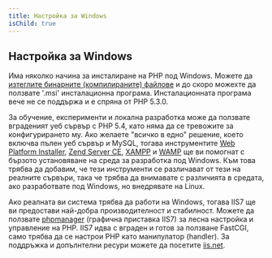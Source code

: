 ```yaml
---
title: Настройка за Windows
isChild: true
---
```


## Настройка за Windows

Има няколко начина за инсталиране на PHP под Windows. Можете да  [изтеглите бинарните (компилираните) файлове](php-downloads) и до скоро можехте да ползвате '.msi' 
инсталационна програма. Инсталационната програма вече не се поддържа и е спряна от PHP 5.3.0.

За обучение, експерименти и локална разработка може да ползвате вграденият уеб сървър с PHP 5.4, като няма да се тревожите за конфигурирането му.
Ако желаете "всичко в едно" решение, което включва пълен уеб сървър и MySQL, тогава инструментите [Web Platform Installer][wpi], [Zend Server CE][zsce],
[XAMPP][xampp] и [WAMP][wamp] ще ви помогнат с бързото установяване на среда за разработка под Windows. Към това трябва да добавим, че 
тези инструменти се различават от тези на реалните сървъри, така че трябва да внимавате с различията в средата, ако разработвате под Windows, но внедрявате
на Linux.

Ако реалната ви система трябва да работи на Windows, тогава IIS7 ще ви предостави най-добра производителност и стабилност.
Можете да ползвате [phpmanager][phpmanager] (графичнa приставка IIS7) за лесна настройка и управление на PHP. IIS7 идва с вграден и готов за ползване FastCGI, 
само трябва да се настрои PHP като манипулатор (handler). За поддръжка и допълнтелни ресури можете да посетите [iis.net][php-iis].

[php-downloads]: http://windows.php.net
[phpmanager]: http://phpmanager.codeplex.com/
[wpi]: http://www.microsoft.com/web/downloads/platform.aspx
[zsce]: http://www.zend.com/en/products/server-ce/
[xampp]: http://www.apachefriends.org/en/xampp.html
[wamp]: http://www.wampserver.com/
[php-iis]: http://php.iis.net/
